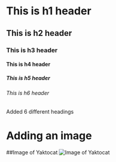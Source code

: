 # This is h1 header
## This is h2 header
### This is h3 header
#### This is h4 header
##### This is h5 header
###### This is h6 header

Added 6 different headings


# Adding an image
##Image of Yaktocat
![Image of Yaktocat](https://octodex.github.com/images/yaktocat.png)

